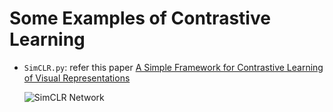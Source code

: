 # Some Examples of Contrastive Learning

- `SimCLR.py`: refer this paper [A Simple Framework for Contrastive Learning of Visual Representations](https://arxiv.org/pdf/2002.05709.pdf)

    ![SimCLR Network](https://camo.githubusercontent.com/47395e06a77f8d3a10579a0d0d48aa4d1a3227e044f32b4eb92bb829b39cbec1/68747470733a2f2f737468616c6c65732e6769746875622e696f2f6173736574732f636f6e74726173746976652d73656c662d737570657276697365642f636f7665722e706e67)
